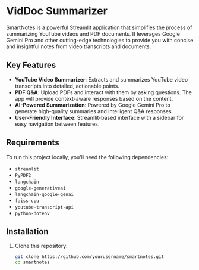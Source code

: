 # VidDoc Summarizer

SmartNotes is a powerful Streamlit application that simplifies the process of summarizing YouTube videos and PDF documents. It leverages Google Gemini Pro and other cutting-edge technologies to provide you with concise and insightful notes from video transcripts and documents.

## Key Features

- **YouTube Video Summarizer**: Extracts and summarizes YouTube video transcripts into detailed, actionable points.
- **PDF Q&A**: Upload PDFs and interact with them by asking questions. The app will provide context-aware responses based on the content.
- **AI-Powered Summarization**: Powered by Google Gemini Pro to generate high-quality summaries and intelligent Q&A responses.
- **User-Friendly Interface**: Streamlit-based interface with a sidebar for easy navigation between features.

## Requirements

To run this project locally, you'll need the following dependencies:

- `streamlit`
- `PyPDF2`
- `langchain`
- `google-generativeai`
- `langchain-google-genai`
- `faiss-cpu`
- `youtube-transcript-api`
- `python-dotenv`

## Installation

1. Clone this repository:
   ```bash
   git clone https://github.com/yourusername/smartnotes.git
   cd smartnotes
